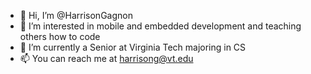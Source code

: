 - 👋 Hi, I’m @HarrisonGagnon
- 👀 I’m interested in mobile and embedded development and teaching others how to code
- 🌱 I’m currently a Senior at Virginia Tech majoring in CS 
- 📫 You can reach me at harrisong@vt.edu

<!---
HarrisonGagnon/HarrisonGagnon is a ✨ special ✨ repository because its `README.md` (this file) appears on your GitHub profile.
You can click the Preview link to take a look at your changes.
--->

